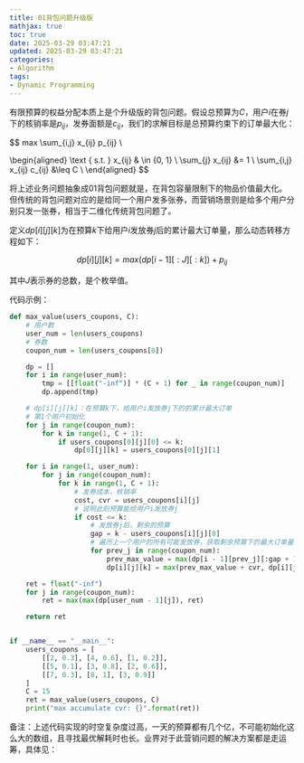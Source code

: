 ```yaml
---
title: 01背包问题升级版
mathjax: true
toc: true
date: 2025-03-29 03:47:21
updated: 2025-03-29 03:47:21
categories:
- Algorithm
tags:
- Dynamic Programming
---
```

有限预算的权益分配本质上是个升级版的背包问题。假设总预算为$C$，用户$i$在券$j$下的核销率是$p_{ij}$，发券面额是$c_{ij}$，我们的求解目标是总预算约束下的订单最大化：

<!--more-->

$$
max \sum_{i,j} x_{ij} p_{ij} \\

\begin{aligned}
\text { s.t. } x_{ij} & \in \{0, 1\} \\
\sum_{j} x_{ij} &= 1 \\
\sum_{i,j} x_{ij} c_{ij} &\leq C \\
\end{aligned}
$$

将上述业务问题抽象成01背包问题就是，在背包容量限制下的物品价值最大化。但传统的背包问题对应的是给同一个用户发多张券，而营销场景则是给多个用户分别只发一张券，相当于二维化传统背包问题了。

定义$dp[i][j][k]$为在预算$k$下给用户$i$发放券$j$后的累计最大订单量，那么动态转移方程如下：

$$
dp[i][j][k] = max(dp[i-1][:J][:k])+p_{ij}
$$

其中$J$表示券的总数，是个枚举值。

代码示例：
```python
def max_value(users_coupons, C):
    # 用户数
    user_num = len(users_coupons)
    # 券数
    coupon_num = len(users_coupons[0])

    dp = []
    for i in range(user_num):
        tmp = [[float("-inf")] * (C + 1) for _ in range(coupon_num)]
        dp.append(tmp)

    # dp[i][j][k]：在预算k下，给用户i发放券j下的的累计最大订单
    # 第1个用户初始化
    for j in range(coupon_num):
        for k in range(1, C + 1):
            if users_coupons[0][j][0] <= k:
                dp[0][j][k] = users_coupons[0][j][1]

    for i in range(1, user_num):
        for j in range(coupon_num):
            for k in range(1, C + 1):
                # 发券成本，核销率
                cost, cvr = users_coupons[i][j]
                # 说明此刻预算能给用户i发放券j
                if cost <= k:
                    # 发放券j后，剩余的预算
                    gap = k - users_coupons[i][j][0]
                    # 遍历上一个用户的所有可能发放券，获取剩余预算下的最大订单量
                    for prev_j in range(coupon_num):
                        prev_max_value = max(dp[i - 1][prev_j][:gap + 1])
                        dp[i][j][k] = max(prev_max_value + cvr, dp[i][j][k])

    ret = float("-inf")
    for j in range(coupon_num):
        ret = max(max(dp[user_num - 1][j]), ret)

    return ret


if __name__ == "__main__":
    users_coupons = [
        [[2, 0.3], [4, 0.6], [1, 0.2]],
        [[5, 0.1], [3, 0.8], [2, 0.6]],
        [[7, 0.3], [8, 1], [3, 0.9]]
    ]
    C = 15
    ret = max_value(users_coupons, C)
    print("max accumulate cvr: {}".format(ret))

```

备注：上述代码实现的时空复杂度过高，一天的预算都有几个亿，不可能初始化这么大的数组，且寻找最优解耗时也长。业界对于此营销问题的解决方案都是走运筹，具体见：
